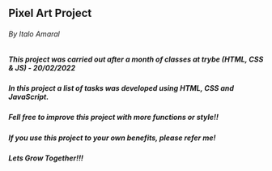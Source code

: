 ## Pixel Art Project 
###### By Italo Amaral

##

##### This project was carried out after a month of classes at trybe (HTML, CSS & JS) - 20/02/2022

##### In this project a list of tasks was developed using HTML, CSS and JavaScript.

##### Fell free to improve this project with more functions or style!!

##### If you use this project to your own benefits, please refer me!
##### Lets Grow Together!!! 

##
